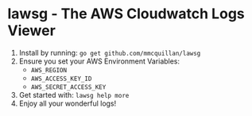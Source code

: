 # lawsg - The AWS Cloudwatch Logs Viewer


1. Install by running: `go get github.com/mmcquillan/lawsg`
2. Ensure you set your AWS Environment Variables:
    - `AWS_REGION`
    - `AWS_ACCESS_KEY_ID`
    - `AWS_SECRET_ACCESS_KEY`
3. Get started with: `lawsg help more`
4. Enjoy all your wonderful logs!

